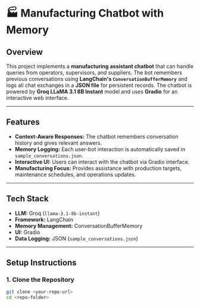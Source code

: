 # 🏭 Manufacturing Chatbot with Memory

## Overview
This project implements a **manufacturing assistant chatbot** that can handle queries from operators, supervisors, and suppliers. The bot remembers previous conversations using **LangChain's `ConversationBufferMemory`** and logs all chat exchanges in a **JSON file** for persistent records. The chatbot is powered by **Groq LLaMA 3.1 8B Instant** model and uses **Gradio** for an interactive web interface.

---

## Features

- **Context-Aware Responses:** The chatbot remembers conversation history and gives relevant answers.
- **Memory Logging:** Each user-bot interaction is automatically saved in `sample_conversations.json`.
- **Interactive UI:** Users can interact with the chatbot via Gradio interface.
- **Manufacturing Focus:** Provides assistance with production targets, maintenance schedules, and operations updates.

---

## Tech Stack

- **LLM:** Groq (`llama-3.1-8b-instant`)
- **Framework:** LangChain
- **Memory Management:** ConversationBufferMemory
- **UI:** Gradio
- **Data Logging:** JSON (`sample_conversations.json`)

---

## Setup Instructions

### 1. Clone the Repository
```bash
git clone <your-repo-url>
cd <repo-folder>
